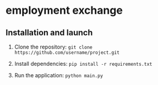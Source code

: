 # employment exchange




## Installation and launch

1. Clone the repository:
```git clone https://github.com/username/project.git```

2. Install dependencies:
```pip install -r requirements.txt```

3. Run the application:
```python main.py```
